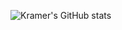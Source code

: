 ![Kramer's GitHub stats](https://github-readme-stats.vercel.app/api?username=KramerJProg&show_icons=true&theme=merko)
